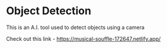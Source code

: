 # Object Detection

This is an A.I. tool used to detect objects using a camera

Check out this link - https://musical-souffle-172647.netlify.app/
